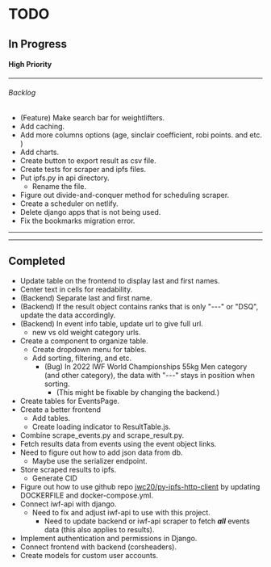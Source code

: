 # TODO

## In Progress

#### High Priority

---

###### Backlog

- (Feature) Make search bar for weightlifters.
- Add caching.
- Add more columns options (age, sinclair coefficient, robi points. and etc. )
- Add charts.
- Create button to export result as csv file.
- Create tests for scraper and ipfs files.
- Put ipfs.py in api directory.
  - Rename the file.
- Figure out divide-and-conquer method for scheduling scraper.
- Create a scheduler on netlify.
- Delete django apps that is not being used.
- Fix the bookmarks migration error.

---

---

## Completed

- Update table on the frontend to display last and first names.
- Center text in cells for readability.
- (Backend) Separate last and first name.
- (Backend) If the result object contains ranks that is only "---" or "DSQ", update the data accordingly.
- (Backend) In event info table, update url to give full url.
  - new vs old weight category urls.
- Create a component to organize table.
  - Create dropdown menu for tables.
  - Add sorting, filtering, and etc.
    - (Bug) In 2022 IWF World Championships 55kg Men category (and other category), the data with "---" stays in position when sorting.
      - (This might be fixable by changing the backend.)
- Create tables for EventsPage.
- Create a better frontend
  - Add tables.
  - Create loading indicator to ResultTable.js.
- Combine scrape_events.py and scrape_result.py.
- Fetch results data from events using the event object links.
- Need to figure out how to add json data from db.
  - Maybe use the serializer endpoint.
- Store scraped results to ipfs.
  - Generate CID
- Figure out how to use github repo [jwc20/py-ipfs-http-client](https://github.com/jwc20/py-ipfs-http-client) by updating DOCKERFILE and docker-compose.yml.
- Connect iwf-api with django.
  - Need to fix and adjust iwf-api to use with this project.
    - Need to update backend or iwf-api scraper to fetch **_all_** events data (this also applies to results).
- Implement authentication and permissions in Django.
- Connect frontend with backend (corsheaders).
- Create models for custom user accounts.
